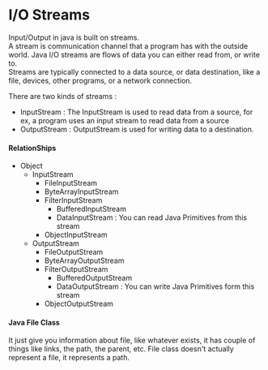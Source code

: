 # I/O Streams

Input/Output in java is built on streams.    
A stream is communication channel that a program has with the outside world. Java I/O streams are flows of data you can either read from, or write to.    
Streams are typically connected to a data source, or data destination, like a file, devices, other programs, or a network connection.

There are two kinds of streams :
* InputStream : The InputStream is used to read data from a source, for ex, a program uses an input stream to read data from a source
* OutputStream : OutputStream is used for writing data to a destination.

#### RelationShips
* Object
    * InputStream
        * FileInputStream
        * ByteArrayInputStream
        * FilterInputStream
            * BufferedInputStream
            * DataInputStream : You can read Java Primitives from this stream
        * ObjectInputStream
    * OutputStream
        * FileOutputStream
        * ByteArrayOutputStream
        * FilterOutputStream
            * BufferedOutputStream
            * DataOutputStream : You can write Java Primitives form this stream
        * ObjectOutputStream

#### Java File Class
It just give you information about file, like whatever exists, it has couple of things like links, the path, the parent, etc. File class doesn't actually represent a file, it represents a path.
